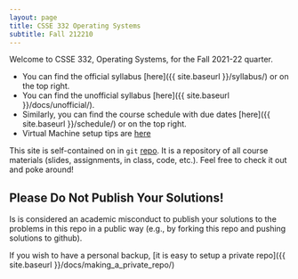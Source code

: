 ```yaml
---
layout: page 
title: CSSE 332 Operating Systems
subtitle: Fall 212210
---
```


Welcome to CSSE 332, Operating Systems, for the Fall 2021-22 quarter.
* You can find the official syllabus [here]({{ site.baseurl }}/syllabus/) or on
  the top right.
* You can find the unofficial syllabus [here]({{ site.baseurl
  }}/docs/unofficial/).
* Similarly, you can find the course schedule with due dates [here]({{
  site.baseurl }}/schedule/) or on the top right. 
* Virtual Machine setup tips are [here](docs/01_linux_install/)

This site is self-contained on in `git`
[repo](https://github.com/rhit-csse332/csse332-202130.git).  It is a repository
of all course materials (slides, assignments, in class, code, etc.). Feel free
to check it out and poke around!

## Please Do Not Publish Your Solutions!
Is is considered an academic misconduct to publish your solutions to the
problems in this repo in a public way (e.g., by forking this repo and pushing
solutions to github). 

If you wish to have a personal backup, [it is easy to setup a private repo]({{
  site.baseurl }}/docs/making_a_private_repo/)
